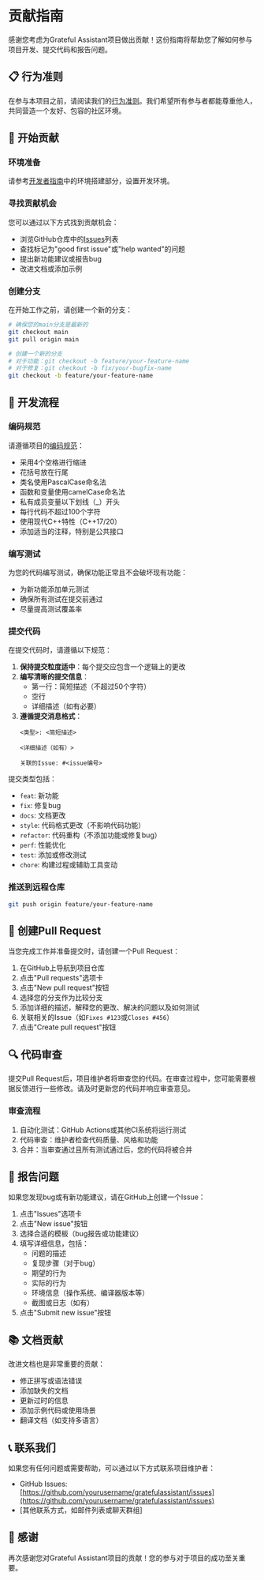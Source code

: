 # 贡献指南

感谢您考虑为Grateful Assistant项目做出贡献！这份指南将帮助您了解如何参与项目开发、提交代码和报告问题。

## 📋 行为准则

在参与本项目之前，请阅读我们的[行为准则](CODE_OF_CONDUCT.md)。我们希望所有参与者都能尊重他人，共同营造一个友好、包容的社区环境。

## 🚀 开始贡献

### 环境准备

请参考[开发者指南](docs/development.md)中的环境搭建部分，设置开发环境。

### 寻找贡献机会

您可以通过以下方式找到贡献机会：
- 浏览GitHub仓库中的[Issues](https://github.com/yourusername/gratefulassistant/issues)列表
- 查找标记为"good first issue"或"help wanted"的问题
- 提出新功能建议或报告bug
- 改进文档或添加示例

### 创建分支

在开始工作之前，请创建一个新的分支：

```bash
# 确保您的main分支是最新的
git checkout main
git pull origin main

# 创建一个新的分支
# 对于功能：git checkout -b feature/your-feature-name
# 对于修复：git checkout -b fix/your-bugfix-name
git checkout -b feature/your-feature-name
```

## 🔧 开发流程

### 编码规范

请遵循项目的[编码规范](docs/development.md#代码规范)：
- 采用4个空格进行缩进
- 花括号放在行尾
- 类名使用PascalCase命名法
- 函数和变量使用camelCase命名法
- 私有成员变量以下划线（_）开头
- 每行代码不超过100个字符
- 使用现代C++特性（C++17/20）
- 添加适当的注释，特别是公共接口

### 编写测试

为您的代码编写测试，确保功能正常且不会破坏现有功能：
- 为新功能添加单元测试
- 确保所有测试在提交前通过
- 尽量提高测试覆盖率

### 提交代码

在提交代码时，请遵循以下规范：

1. **保持提交粒度适中**：每个提交应包含一个逻辑上的更改
2. **编写清晰的提交信息**：
   - 第一行：简短描述（不超过50个字符）
   - 空行
   - 详细描述（如有必要）
3. **遵循提交消息格式**：
   ```
   <类型>: <简短描述>
   
   <详细描述（如有）>
   
   关联的Issue: #<issue编号>
   ```

提交类型包括：
- `feat`: 新功能
- `fix`: 修复bug
- `docs`: 文档更改
- `style`: 代码格式更改（不影响代码功能）
- `refactor`: 代码重构（不添加功能或修复bug）
- `perf`: 性能优化
- `test`: 添加或修改测试
- `chore`: 构建过程或辅助工具变动

### 推送到远程仓库

```bash
git push origin feature/your-feature-name
```

## 📝 创建Pull Request

当您完成工作并准备提交时，请创建一个Pull Request：

1. 在GitHub上导航到项目仓库
2. 点击"Pull requests"选项卡
3. 点击"New pull request"按钮
4. 选择您的分支作为比较分支
5. 添加详细的描述，解释您的更改、解决的问题以及如何测试
6. 关联相关的Issue（如`Fixes #123`或`Closes #456`）
7. 点击"Create pull request"按钮

## 🔍 代码审查

提交Pull Request后，项目维护者将审查您的代码。在审查过程中，您可能需要根据反馈进行一些修改。请及时更新您的代码并响应审查意见。

### 审查流程

1. 自动化测试：GitHub Actions或其他CI系统将运行测试
2. 代码审查：维护者检查代码质量、风格和功能
3. 合并：当审查通过且所有测试通过后，您的代码将被合并

## 🐛 报告问题

如果您发现bug或有新功能建议，请在GitHub上创建一个Issue：

1. 点击"Issues"选项卡
2. 点击"New issue"按钮
3. 选择合适的模板（bug报告或功能建议）
4. 填写详细信息，包括：
   - 问题的描述
   - 复现步骤（对于bug）
   - 期望的行为
   - 实际的行为
   - 环境信息（操作系统、编译器版本等）
   - 截图或日志（如有）
5. 点击"Submit new issue"按钮

## 📚 文档贡献

改进文档也是非常重要的贡献：
- 修正拼写或语法错误
- 添加缺失的文档
- 更新过时的信息
- 添加示例代码或使用场景
- 翻译文档（如支持多语言）

## 📞 联系我们

如果您有任何问题或需要帮助，可以通过以下方式联系项目维护者：
- GitHub Issues: [https://github.com/yourusername/gratefulassistant/issues](https://github.com/yourusername/gratefulassistant/issues)
- [其他联系方式，如邮件列表或聊天群组]

## 🎉 感谢

再次感谢您对Grateful Assistant项目的贡献！您的参与对于项目的成功至关重要。